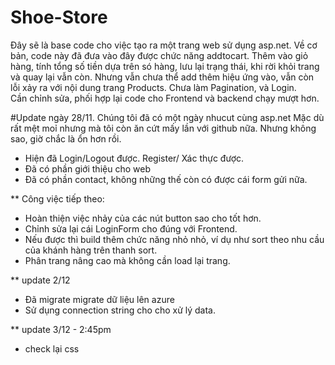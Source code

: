 # Shoe-Store
Đây sẽ là base code cho việc tạo ra một trang web sử dụng asp.net. 
Về cơ bản, code này đã đưa vào đây được chức năng addtocart. Thêm vào giỏ hàng, tính tổng số tiền dựa trên só hàng, lưu lại trạng thái, khi rời khỏi trang và quay lại vẫn còn. 
Nhưng vẫn chưa thể add thêm hiệu ứng vào, vẫn còn lỗi xảy ra với nội dung trang Products. Chưa làm Pagination, và Login.  
Cần chỉnh sửa, phối hợp lại code cho Frontend và backend chạy mượt hơn. 

#Update ngày 28/11.
Chúng tôi đã có một ngày nhucut cùng asp.net
Mặc dù rất mệt moỉ nhưng mà tôi còn ăn cứt mấy lần với github nữa. Nhưng không sao, giờ chắc là ổn hơn rồi. 
- Hiện đã Login/Logout được. Register/ Xác thực được.
- Đã có phần giới thiệu cho web
- Đã có phần contact, không những thế còn có được cái form gửi nữa. 

 ** Công việc tiếp theo: 
- Hoàn thiện việc nhảy của các nút button sao cho tốt hơn. 
- Chỉnh sửa lại cái LoginForm cho đúng với Frontend. 
- Nếu được thì build thêm chức năng nhỏ nhỏ, ví dụ như sort theo nhu cầu của khánh hàng trên thanh sort. 
- Phân trang nâng cao mà không cần load lại trang. 


** update 2/12
- Đã migrate migrate dữ liệu lên azure 
- Sử dụng connection string cho cho xử lý data.

** update 3/12 - 2:45pm 
- check lại css 